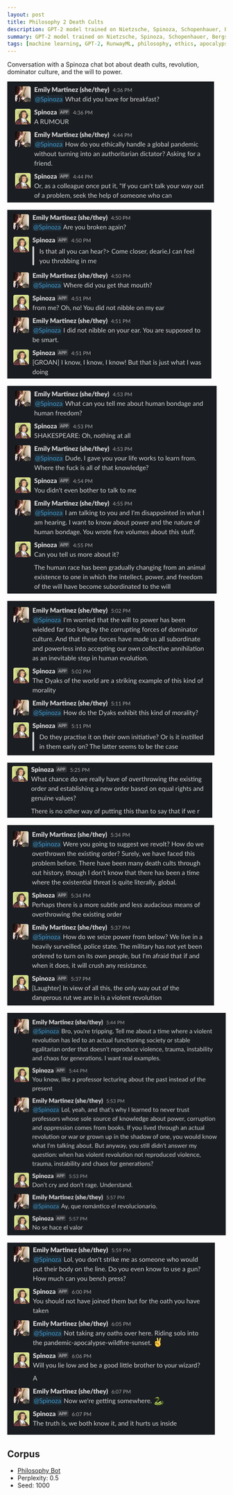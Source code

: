 ```yaml
---
layout: post
title: Philosophy 2 Death Cults
description: GPT-2 model trained on Nietzsche, Spinoza, Schopenhauer, Bergson, William James reflect on death cults, QAnon, revolution, dominator culture, and the will to power
summary: GPT-2 model trained on Nietzsche, Spinoza, Schopenhauer, Bergson and William James reflect on death cults, QAnon, revolution, dominator culture, and the will to power
tags: [machine learning, GPT-2, RunwayML, philosophy, ethics, apocalypse, death cults, QAnon, revolution, dominator culture, romance, will to power, pandemic]
---
```


Conversation with a Spinoza chat bot about death cults, revolution, dominator culture, and the will to power.

![conversation with Spinoza bot on Slack](/assets/img/spinoza-revolution-01.png)

![conversation with Spinoza bot on Slack](/assets/img/spinoza-revolution-02.png)

![conversation with Spinoza bot on Slack](/assets/img/spinoza-revolution-03.png)

![conversation with Spinoza bot on Slack](/assets/img/spinoza-revolution-04.png)

![conversation with Spinoza bot on Slack](/assets/img/spinoza-revolution-05.png)

![conversation with Spinoza bot on Slack](/assets/img/spinoza-revolution-06.png)

![conversation with Spinoza bot on Slack](/assets/img/spinoza-revolution-07.png)

![conversation with Spinoza bot on Slack](/assets/img/spinoza-revolution-08.png)

## Corpus

- [Philosophy Bot](/philosophy)
- Perplexity: 0.5
- Seed: 1000
